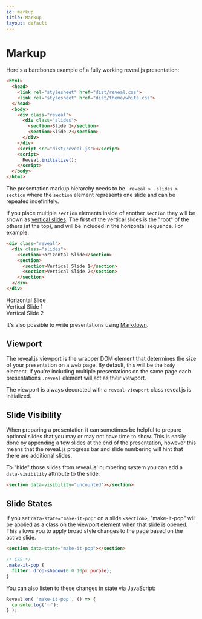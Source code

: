 ```yaml
---
id: markup
title: Markup
layout: default
---
```


# Markup

Here's a barebones example of a fully working reveal.js presentation:
```html
<html>
  <head>
    <link rel="stylesheet" href="dist/reveal.css">
    <link rel="stylesheet" href="dist/theme/white.css">
  </head>
  <body>
    <div class="reveal">
      <div class="slides">
        <section>Slide 1</section>
        <section>Slide 2</section>
      </div>
    </div>
    <script src="dist/reveal.js"></script>
    <script>
      Reveal.initialize();
    </script>
  </body>
</html>
```

The presentation markup hierarchy needs to be `.reveal > .slides > section` where the `section` element represents one slide and can be repeated indefinitely.

If you place multiple `section` elements inside of another `section` they will be shown as [vertical slides](/vertical-slides/). The first of the vertical slides is the "root" of the others (at the top), and will be included in the horizontal sequence. For example:

```html
<div class="reveal">
  <div class="slides">
    <section>Horizontal Slide</section>
    <section>
      <section>Vertical Slide 1</section>
      <section>Vertical Slide 2</section>
    </section>
  </div>
</div>
```
<div class="reveal reveal-example">
  <div class="slides">
    <section>Horizontal Slide</section>
    <section>
      <section>Vertical Slide 1</section>
      <section>Vertical Slide 2</section>
    </section>
  </div>
</div>

It's also possible to write presentations using [Markdown](/markdown/).

## Viewport
The reveal.js viewport is the wrapper DOM element that determines the size of your presentation on a web page. By default, this will be the `body` element. If you're including multiple presentations on the same page each presentations `.reveal` element will act as their viewport.

The viewport is always decorated with a `reveal-viewport` class reveal.js is initialized.

## Slide Visibility
When preparing a presentation it can sometimes be helpful to prepare optional slides that you may or may not have time to show. This is easily done by appending a few slides at the end of the presentation, however this means that the reveal.js progress bar and slide numbering will hint that there are additional slides.

To "hide" those slides from reveal.js' numbering system you can add a `data-visibility` attribute to the slide.
```html
<section data-visibility="uncounted"></section>
```

## Slide States

If you set `data-state="make-it-pop"` on a slide `<section>`, "make-it-pop" will be applied as a class on the [viewport element](#viewport) when that slide is opened. This allows you to apply broad style changes to the page based on the active slide.

```html
<section data-state="make-it-pop"></section>
```

```css
/* CSS */
.make-it-pop {
  filter: drop-shadow(0 0 10px purple);
}
```

You can also listen to these changes in state via JavaScript:

```javascript
Reveal.on( 'make-it-pop', () => {
  console.log('✨');
} );
```